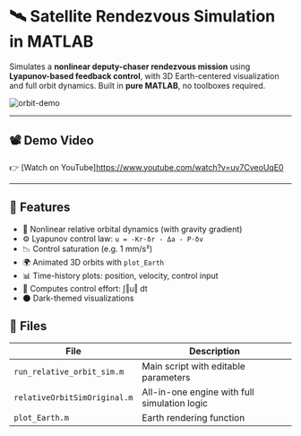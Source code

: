 # 🛰️ Satellite Rendezvous Simulation in MATLAB

Simulates a **nonlinear deputy-chaser rendezvous mission** using **Lyapunov-based feedback control**, with 3D Earth-centered visualization and full orbit dynamics. Built in **pure MATLAB**, no toolboxes required.

![orbit-demo](https://yourdomain.com/demo.gif) <!-- Optional: add GIF if available -->

---

## 📽️ Demo Video

👉 [Watch on YouTube]https://www.youtube.com/watch?v=uv7CveoUqE0

---

## 📌 Features

- 🚀 Nonlinear relative orbital dynamics (with gravity gradient)
- ⚙️ Lyapunov control law: `u = -Kr·δr - Δa - P·δv`
- 📉 Control saturation (e.g. 1 mm/s²)
- 🌍 Animated 3D orbits with `plot_Earth`
- 📊 Time-history plots: position, velocity, control input
- 🧮 Computes control effort: ∫‖u‖ dt
- 🌑 Dark-themed visualizations

## 📁 Files

| File                          | Description                                    |
|-------------------------------|------------------------------------------------|
| `run_relative_orbit_sim.m`    | Main script with editable parameters           |
| `relativeOrbitSimOriginal.m`  | All-in-one engine with full simulation logic   |
| `plot_Earth.m`                | Earth rendering function                       |
